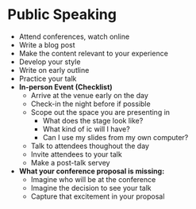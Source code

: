 # Public Speaking
- Attend conferences, watch online
- Write a blog post
- Make the content relevant to your experience
- Develop your style
- Write on early outline
- Practice your talk
- **In-person Event (Checklist)**
    - Arrive at the venue early on the day
    - Check-in the night before if possible
    - Scope out the space you are presenting in
        - What does the stage look like?
        - What kind of ic will I have?
        - Can I use my slides from my own computer?
    - Talk to attendees thoughout the day
    - Invite attendees to your talk
    - Make a post-talk servey
- **What your conference proposal is missing:**
    - Imagine who will be at the conference
    - Imagine the decision to see your talk
    - Capture that excitement in your proposal